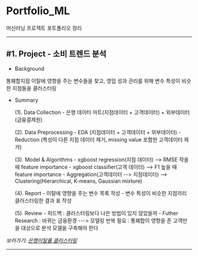 # Portfolio_ML

머신러닝 프로젝트 포트폴리오 정리

------

## #1. Project - 소비 트렌드 분석

- Background

통폐합지점 이탈에 영향을 주는 변수들을 찾고, 영업 성과 관리를 위해 변수 특성이 비슷한 지점들을 클러스터링

- Summary

  (1). Data Collection
  \- 은행 데이터 마트(지점데이터 + 고객데이터) + 외부데이터(금융결제원)

  (2). Data Preprocessing
  \- EDA (지점데이터 + 고객데이터 + 외부데이터)
  \- Reduction (특성이 다른 지점 데이터 제거, missing value 포함한 고객데이터 제거)

  (3). Model & Algorithms
  \- xgboost regression(지점 데이터) --> RMSE 작을 때 feature importance
  \- xgboost classifier(고객 데이터) --> F1 높을 때 feature importance
  \- Aggregation(고객데이터 --> 지점데이터) --> Clustering(Hierarchical, K-means, Gaussian mixture)

  (4). Report
  \- 이탈에 영향을 주는 변수 목록 작성 - 변수 특성이 비슷한 지점끼리 클러스터링한 결과 표 작성

  (5). Review
  \- 피드백 : 클러스터링보다 나은 방법이 있지 않았을까
  \- Futher Research : 바뀌는 금융환경 ---> 모델링 반복 필요
   : 통폐합이 영향을 준 고객만을 대상으로 분석 모델을 구축해야 한다

*보러가기: [은행이탈률 클러스터링](https://github.com/hbkimhbkim/Portfolio_ML/blob/master/bankchurn/)*    

------

## 